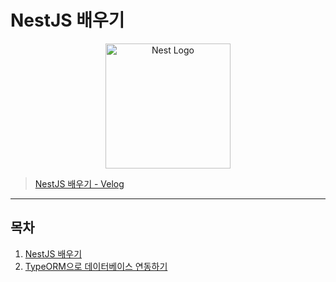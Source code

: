 # NestJS 배우기

<p align="center">
  <a href="http://nestjs.com/" target="blank"><img src="https://nestjs.com/img/logo-small.svg" width="200" alt="Nest Logo" /></a>
</p>

> [NestJS 배우기 - Velog](https://velog.io/@jiminpark-dev/series/NestJS-%EB%B0%B0%EC%9A%B0%EA%B8%B0)

---

## 목차

1. [NestJS 배우기](./markdown/Chapter1.md)
2. [TypeORM으로 데이터베이스 연동하기](./markdown/Chapter2.md)

